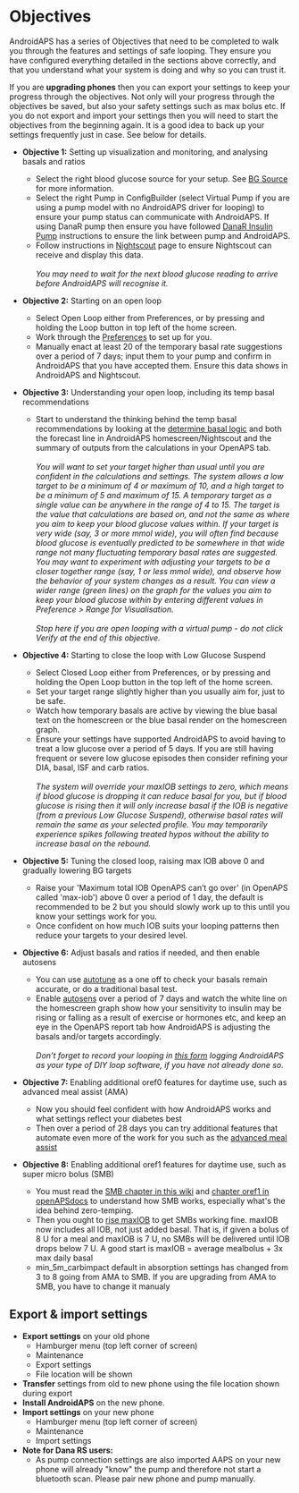 # Objectives

AndroidAPS has a series of Objectives that need to be completed to walk you through the features and settings of safe looping.  They ensure you have configured everything detailed in the sections above correctly, and that you understand what your system is doing and why so you can trust it.

If you are <b>upgrading phones</b> then you can export your settings to keep your progress through the objectives. Not only will your progress through the objectives be saved, but also your safety settings such as max bolus etc.  If you do not export and import your settings then you will need to start the objectives from the beginning again.  It is a good idea to back up your settings frequently just in case. See below for details.
 
* **Objective 1:** Setting up visualization and monitoring, and analysing basals and ratios
  * Select the right blood glucose source for your setup.  See [BG Source](../Configuration/BG-Source.md) for more information.
  * Select the right Pump in ConfigBuilder (select Virtual Pump if you are using a pump model with no AndroidAPS driver for looping) to ensure your pump status can communicate with AndroidAPS.  If using DanaR pump then ensure you have followed [DanaR Insulin Pump](../Configuration/DanaR-Insulin-Pump.md) instructions to ensure the link between pump and AndroidAPS.
  * Follow instructions in [Nightscout](../Installing-AndroidAPS/Nightscout.md) page to ensure Nightscout can receive and display this data.
<br><br>_You may need to wait for the next blood glucose reading to arrive before AndroidAPS will recognise it._
 
* **Objective 2:** Starting on an open loop
  * Select Open Loop either from Preferences, or by pressing and holding the Loop button in top left of the home screen.
  * Work through the [Preferences](../Configuration/Preferences.md) to set up for you.
  * Manually enact at least 20 of the temporary basal rate suggestions over a period of 7 days; input them to your pump and confirm in AndroidAPS that you have accepted them.  Ensure this data shows in AndroidAPS and Nightscout.
 
* **Objective 3:** Understanding your open loop, including its temp basal recommendations
  * Start to understand the thinking behind the temp basal recommendations by looking at the [determine basal logic](https://openaps.readthedocs.io/en/latest/docs/While%20You%20Wait%20For%20Gear/Understand-determine-basal.html) and both the forecast line in AndroidAPS homescreen/Nightscout and the summary of outputs from the calculations in your OpenAPS tab.
  <br><br>_You will want to set your target higher than usual until you are confident in the calculations and settings.  The system allows a low target to be a minimum of 4 or maximum of 10, and a high target to be a minimum of 5 and maximum of 15.  A temporary target as a single value can be anywhere in the range of 4 to 15.  The target is the value that calculations are based on, and not the same as where you aim to keep your blood glucose values within.  If your target is very wide (say, 3 or more mmol wide), you will often find because blood glucose is eventually predicted to be somewhere in that wide range not many fluctuating temporary basal rates are suggested. You may want to experiment with adjusting your targets to be a closer together range (say, 1 or less mmol wide), and observe how the behavior of your system changes as a result.  You can view a wider range (green lines) on the graph for the values you aim to keep your blood glucose within by entering different values in Preference > Range for Visualisation._
  <br><br>_Stop here if you are open looping with a virtual pump - do not click Verify at the end of this objective._

* **Objective 4:** Starting to close the loop with Low Glucose Suspend
  * Select Closed Loop either from Preferences, or by pressing and holding the Open Loop button in the top left of the home screen.
  * Set your target range slightly higher than you usually aim for, just to be safe.
  * Watch  how temporary basals are active by viewing the blue basal text on the homescreen or the blue basal render on the homescreen graph.
  * Ensure your settings have supported AndroidAPS to avoid having to treat a low glucose over a period of 5 days.  If you are still having frequent or severe low glucose episodes then consider refining your DIA, basal, ISF and carb ratios.
<br><br>_The system will override your maxIOB settings to zero, which means if blood glucose is dropping it can reduce basal for you, but if blood glucose is rising then it will only increase basal if the IOB is negative (from a previous Low Glucose Suspend), otherwise basal rates will remain the same as your selected profile.  You may temporarily experience spikes following treated hypos without the ability to increase basal on the rebound._
 
* **Objective 5:** Tuning the closed loop, raising max IOB above 0 and gradually lowering BG targets
  * Raise your 'Maximum total IOB OpenAPS can’t go over' (in OpenAPS called 'max-iob') above 0 over a period of 1 day, the default is recommended to be 2 but you should slowly work up to this until you know your settings work for you.
  * Once confident on how much IOB suits your looping patterns then reduce your targets to your desired level.
 
* **Objective 6:** Adjust basals and ratios if needed, and then enable autosens
  * You can use [autotune](https://openaps.readthedocs.io/en/latest/docs/Customize-Iterate/autotune.html) as a one off to check your basals remain accurate, or do a traditional basal test.
  * Enable [autosens](../Usage/Open-APS-features.md) over a period of 7 days and watch the white line on the homescreen graph show how your sensitivity to insulin may be rising or falling as a result of exercise or hormones etc, and keep an eye in the OpenAPS report tab how AndroidAPS is adjusting the basals and/or targets accordingly.
<br><br>_Don’t forget to record your looping in [this form](http://bit.ly/nowlooping) logging AndroidAPS as your type of DIY loop software, if you have not already done so._
 
* **Objective 7:** Enabling additional oref0 features for daytime use, such as advanced meal assist (AMA)
  * Now you should feel confident with how AndroidAPS works and what settings reflect your diabetes best
  * Then over a period of 28 days you can try additional features that automate even more of the work for you such as the [advanced meal assist](../Usage/Open-APS-features.md#advanced-meal-assist-ama)

* **Objective 8:** Enabling additional oref1 features for daytime use, such as super micro bolus (SMB)
  * You must read the  [SMB chapter in this wiki](../Usage/Open-APS-features.md#super-micro-bolus-smb) and [chapter oref1 in openAPSdocs](https://openaps.readthedocs.io/en/latest/docs/Customize-Iterate/oref1.html) to understand how SMB works, especially what's the idea behind zero-temping.
  * Then you ought to [rise maxIOB](../Usage/Open-APS-features.md#maximum-total-iob-openaps-cant-go-over-openaps-max-iob) to get SMBs working fine. maxIOB now includes all IOB, not just added basal. That is, if given a bolus of 8 U for a meal and maxIOB is 7 U, no SMBs will be delivered until IOB drops below 7 U. A good start is maxIOB = average mealbolus + 3x max daily basal
  * min_5m_carbimpact default in absorption settings has changed from 3 to 8 going from AMA to SMB. If you are upgrading from AMA to SMB, you have to change it manualy

## Export & import settings

* **Export settings** on your old phone
  * Hamburger menu (top left corner of screen)
  * Maintenance
  * Export settings
  * File location will be shown
* **Transfer** settings from old to new phone using the file location shown during export
* **Install AndroidAPS** on the new phone.
* **Import settings** on your new phone
  * Hamburger menu (top left corner of screen)
  * Maintenance
  * Import settings
* **Note for Dana RS users:**
  * As pump connection settings are also imported AAPS on your new phone will already "know" the pump and therefore not start a bluetooth scan. Please pair new phone and pump manually.
